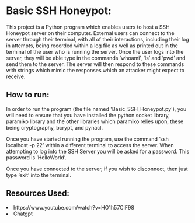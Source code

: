 <h1>Basic SSH Honeypot:</h1>
<body>
This project is a Python program which enables users to host a SSH Honeypot server on their computer. External users can connect to the server through their terminal, with all of their interactions, including their log in attempts, being recorded within a log file as well as printed out in the terminal of the user who is running the server. Once the user logs into the server, they will be able type in the commands ‘whoami’, ‘ls’ and ‘pwd’ and send them to the server. The server will then respond to these commands with strings which mimic the responses which an attacker might expect to receive. 
<body/>

<h2>How to run: </h2>
<body>
<p>In order to run the program (the file named 'Basic_SSH_Honeypot.py'), you will need to ensure that you have installed the python socket library, paramiko library and the other libraries which paramiko relies upon, these being cryptography, bcrypt, and pynacl.</p1> 

<p>Once you have started running the program, use the command ‘ssh localhost -p 22’ within a different terminal to access the server. When attempting to log into the SSH Server you will be asked for a password. This password is ‘HelloWorld’.</p>

<p>Once you have connected to the server, if you wish to disconnect, then just type ‘exit’ into the terminal.</p>

</body>

<h2>Resources Used: </h2> 
<li>https://www.youtube.com/watch?v=HO1h57CiF98</li>

<li>Chatgpt</li>
